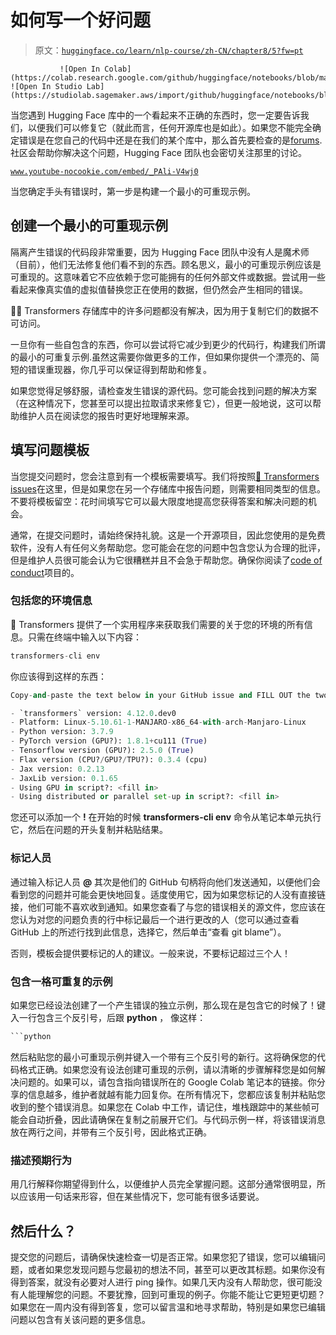 # 如何写一个好问题

> 原文：[`huggingface.co/learn/nlp-course/zh-CN/chapter8/5?fw=pt`](https://huggingface.co/learn/nlp-course/zh-CN/chapter8/5?fw=pt)

               ![Open In Colab](https://colab.research.google.com/github/huggingface/notebooks/blob/master/course/chapter8/section5.ipynb) ![Open In Studio Lab](https://studiolab.sagemaker.aws/import/github/huggingface/notebooks/blob/master/course/chapter8/section5.ipynb)

当您遇到 Hugging Face 库中的一个看起来不正确的东西时，您一定要告诉我们，以便我们可以修复它（就此而言，任何开源库也是如此）。如果您不能完全确定错误是在您自己的代码中还是在我们的某个库中，那么首先要检查的是[forums](https://discuss.huggingface.co/).社区会帮助你解决这个问题，Hugging Face 团队也会密切关注那里的讨论。

[`www.youtube-nocookie.com/embed/_PAli-V4wj0`](https://www.youtube-nocookie.com/embed/_PAli-V4wj0)

当您确定手头有错误时，第一步是构建一个最小的可重现示例。

## 创建一个最小的可重现示例

隔离产生错误的代码段非常重要，因为 Hugging Face 团队中没有人是魔术师（目前），他们无法修复他们看不到的东西。顾名思义，最小的可重现示例应该是可重现的。这意味着它不应依赖于您可能拥有的任何外部文件或数据。尝试用一些看起来像真实值的虚拟值替换您正在使用的数据，但仍然会产生相同的错误。

🚨🤗 Transformers 存储库中的许多问题都没有解决，因为用于复制它们的数据不可访问。

一旦你有一些自包含的东西，你可以尝试将它减少到更少的代码行，构建我们所谓的最小的可重复示例.虽然这需要你做更多的工作，但如果你提供一个漂亮的、简短的错误重现器，你几乎可以保证得到帮助和修复。

如果您觉得足够舒服，请检查发生错误的源代码。您可能会找到问题的解决方案（在这种情况下，您甚至可以提出拉取请求来修复它），但更一般地说，这可以帮助维护人员在阅读您的报告时更好地理解来源。

## 填写问题模板

当您提交问题时，您会注意到有一个模板需要填写。我们将按照[🤗 Transformers issues](https://github.com/huggingface/transformers/issues/new/choose)在这里，但是如果您在另一个存储库中报告问题，则需要相同类型的信息。不要将模板留空：花时间填写它可以最大限度地提高您获得答案和解决问题的机会。

通常，在提交问题时，请始终保持礼貌。这是一个开源项目，因此您使用的是免费软件，没有人有任何义务帮助您。您可能会在您的问题中包含您认为合理的批评，但是维护人员很可能会认为它很糟糕并且不会急于帮助您。确保你阅读了[code of conduct](https://github.com/huggingface/transformers/blob/master/CODE_OF_CONDUCT.md)项目的。

### 包括您的环境信息

🤗 Transformers 提供了一个实用程序来获取我们需要的关于您的环境的所有信息。只需在终端中输入以下内容：

```py
transformers-cli env
```

你应该得到这样的东西：

```py
Copy-and-paste the text below in your GitHub issue and FILL OUT the two last points.

- `transformers` version: 4.12.0.dev0
- Platform: Linux-5.10.61-1-MANJARO-x86_64-with-arch-Manjaro-Linux
- Python version: 3.7.9
- PyTorch version (GPU?): 1.8.1+cu111 (True)
- Tensorflow version (GPU?): 2.5.0 (True)
- Flax version (CPU?/GPU?/TPU?): 0.3.4 (cpu)
- Jax version: 0.2.13
- JaxLib version: 0.1.65
- Using GPU in script?: <fill in>
- Using distributed or parallel set-up in script?: <fill in>
```

您还可以添加一个 **!** 在开始的时候 **transformers-cli env** 命令从笔记本单元执行它，然后在问题的开头复制并粘贴结果。

### 标记人员

通过输入标记人员 **@** 其次是他们的 GitHub 句柄将向他们发送通知，以便他们会看到您的问题并可能会更快地回复。适度使用它，因为如果您标记的人没有直接链接，他们可能不喜欢收到通知。如果您查看了与您的错误相关的源文件，您应该在您认为对您的问题负责的行中标记最后一个进行更改的人（您可以通过查看 GitHub 上的所述行找到此信息，选择它，然后单击“查看 git blame”）。

否则，模板会提供要标记的人的建议。一般来说，不要标记超过三个人！

### 包含一格可重复的示例

如果您已经设法创建了一个产生错误的独立示例，那么现在是包含它的时候了！键入一行包含三个反引号，后跟 **python** ， 像这样：

```py
```python
```

然后粘贴您的最小可重现示例并键入一个带有三个反引号的新行。这将确保您的代码格式正确。如果您没有设法创建可重现的示例，请以清晰的步骤解释您是如何解决问题的。如果可以，请包含指向错误所在的 Google Colab 笔记本的链接。你分享的信息越多，维护者就越有能力回复你。在所有情况下，您都应该复制并粘贴您收到的整个错误消息。如果您在 Colab 中工作，请记住，堆栈跟踪中的某些帧可能会自动折叠，因此请确保在复制之前展开它们。与代码示例一样，将该错误消息放在两行之间，并带有三个反引号，因此格式正确。

### 描述预期行为

用几行解释你期望得到什么，以便维护人员完全掌握问题。这部分通常很明显，所以应该用一句话来形容，但在某些情况下，您可能有很多话要说。

## 然后什么？

提交您的问题后，请确保快速检查一切是否正常。如果您犯了错误，您可以编辑问题，或者如果您发现问题与您最初的想法不同，甚至可以更改其标题。如果你没有得到答案，就没有必要对人进行 ping 操作。如果几天内没有人帮助您，很可能没有人能理解您的问题。不要犹豫，回到可重现的例子。你能不能让它更短更切题？如果您在一周内没有得到答复，您可以留言温和地寻求帮助，特别是如果您已编辑问题以包含有关该问题的更多信息。